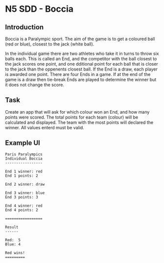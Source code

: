 # N5 SDD - Boccia

## Introduction

Boccia is a Paralympic sport.  The aim of the game is to get a coloured ball (red or blue), closest to the jack (white ball).

In the individual game there are two athletes who take it in turns to throw six balls each.  This is called an End, and the competitor with the ball closest to the jack scores one point, and one dditional point for each ball that is closer to the jack than the oppenents closest ball.  If the End is a draw, each player is awarded one point.  There are four Ends in a game.  If at the end of the game is a draw then tie-break Ends are played to determine the winner but it does not change the score.

## Task

Create an app that will ask for which colour won an End, and how many points were scored.  The total points for each team (colour) will be calculated and displayed.  The team with the most points will declared the winner.  All values enterd must be valid.

## Example UI

```
Paris Paralympics
Individual Boccia
-----------------

End 1 winner: red
End 1 points: 2

End 2 winner: draw

End 3 winner: blue
End 3 points: 3

End 4 winner: red
End 4 points: 2

=================

Result
------

Red:  5
Blue: 4

Red wins!
=========
```